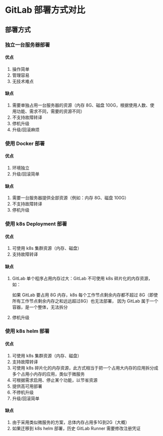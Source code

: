 # GitLab 部署方式对比

## 部署方式

### 独立一台服务器部署

#### 优点

1. 操作简单
2. 管理容易
3. 无技术难点

#### 缺点

1. 需要单独占用一台服务器的资源（内存 8G、磁盘 100G，根据使用人数、使用功能、需求不同，需要的资源不同）
2. 不支持故障转译
3. 停机升级
4. 升级/回滚麻烦

### 使用 Docker 部署

#### 优点

1. 环境独立
2. 升级/回滚简单

#### 缺点

1. 需要一台服务器提供全部资源（例如：内存 8G、磁盘 100G）
2. 不支持故障转译
3. 停机升级

### 使用 k8s Deployment 部署

#### 优点

1. 可使用 k8s 集群资源（内存、磁盘）
2. 支持故障转译

#### 缺点

1. GitLab 单个程序占用内存过大：GitLab 不可使用 k8s 碎片化的内存资源，如：

   如果 GitLab 要占用 8G 内存，k8s 每个工作节点剩余内存都不超过 8G（即使所有工作节点剩余内存之和远远超过8G）也无法部署，
   因为 GitLab 属于一个容器，是一个整体，无法拆分

2. 停机升级

### 使用 k8s helm 部署

#### 优点

1. 可使用 k8s 集群资源（内存、磁盘）
2. 支持故障转译
3. 可使用 k8s 碎片化的内存资源，此方式相当于把一个占用大内存的应用拆分成多个占用小内存的应用，类似于微服务
4. 可根据需求启用、停止某个功能，以节省资源
5. 提供高可用部署
6. 不停机升级
7. 升级/回滚简单

#### 缺点

1. 由于采用类似微服务的方案，总体内存占用多1G到2G（大概）
2. 如果迁移到 k8s helm 部署，历史 GitLab Runner 需要修改注册凭证
